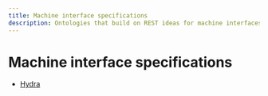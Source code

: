```yaml
---
title: Machine interface specifications
description: Ontologies that build on REST ideas for machine interfaces and interactions.
---
```


# Machine interface specifications

* [Hydra](http://www.hydra-cg.com/)
